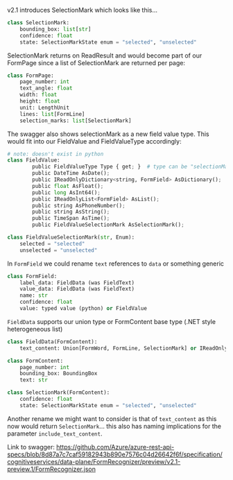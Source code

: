 
v2.1 introduces SelectionMark which looks like this...

```python
class SelectionMark:
    bounding_box: list[str]
    confidence: float
    state: SelectionMarkState enum = "selected", "unselected"
```

SelectionMark returns on ReadResult and would become part of our FormPage since a list of SelectionMark are
returned per page:

```python
class FormPage:
    page_number: int
    text_angle: float
    width: float
    height: float
    unit: LengthUnit
    lines: list[FormLine]
    selection_marks: list[SelectionMark]
```

The swagger also shows selectionMark as a new field value type. This would fit into our FieldValue and FieldValueType
accordingly:

```python
# note: doesn't exist in python
class FieldValue:
        public FieldValueType Type { get; }  # type can be "selectionMark"
        public DateTime AsDate();
        public IReadOnlyDictionary<string, FormField> AsDictionary();
        public float AsFloat();
        public long AsInt64();
        public IReadOnlyList<FormField> AsList();
        public string AsPhoneNumber();
        public string AsString();
        public TimeSpan AsTime();
        public FieldValueSelectionMark AsSelectionMark();

class FieldValueSelectionMark(str, Enum):
    selected = "selected"
    unselected = "unselected"
```

In `FormField` we could rename `text` references to `data` or something generic

```python
class FormField:
    label_data: FieldData (was FieldText)
    value_data: FieldData (was FieldText)
    name: str
    confidence: float
    value: typed value (python) or FieldValue
```

`FieldData` supports our union type or FormContent base type (.NET style heterogeneous list)

```python
class FieldData(FormContent):
    text_content: Union[FormWord, FormLine, SelectionMark] or IReadOnlyList<FormContent>

class FormContent:
    page_number: int
    bounding_box: BoundingBox
    text: str

class SelectionMark(FormContent):
    confidence: float
    state: SelectionMarkState enum = "selected", "unselected"
```

Another rename we might want to consider is that of `text_content` as this now would return `SelectionMark`... this also
has naming implications for the parameter `include_text_content`.

Link to swagger: https://github.com/Azure/azure-rest-api-specs/blob/8d87a7c7caf59182943b890e7576c04d26642f6f/specification/cognitiveservices/data-plane/FormRecognizer/preview/v2.1-preview.1/FormRecognizer.json